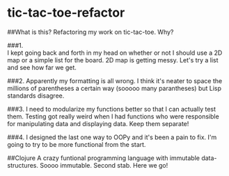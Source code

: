 # tic-tac-toe-refactor

##What is this?
Refactoring my work on tic-tac-toe.  Why?

###1.  
I kept going back and forth in my head on whether or not I should use a 2D map or a simple list for the board. 2D map is getting messy.  Let's try a list and see how far we get.

###2. 
Apparently my formatting is all wrong.  I think it's neater to space the millions of parentheses a certain way (sooooo many parantheses) but Lisp standards disagree.

###3.
I need to modularize my functions better so that I can actually test them.  Testing got really weird when I had functions who were responsible for manipulating data and displaying data.  Keep them separate!

###4.
I designed the last one way to OOPy and it's been a pain to fix.  I'm going to try to be more functional from the start.

##Clojure
A crazy funtional programming language with immutable data-structures.  Soooo immutable.  Second stab.  Here we go!


